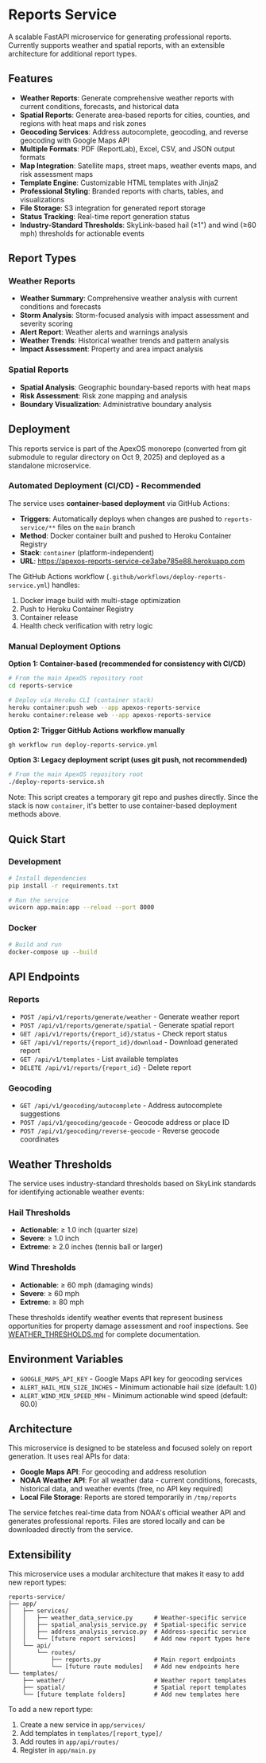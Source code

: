 # Reports Service

A scalable FastAPI microservice for generating professional reports. Currently supports weather and spatial reports, with an extensible architecture for additional report types.

## Features

- **Weather Reports**: Generate comprehensive weather reports with current conditions, forecasts, and historical data
- **Spatial Reports**: Generate area-based reports for cities, counties, and regions with heat maps and risk zones
- **Geocoding Services**: Address autocomplete, geocoding, and reverse geocoding with Google Maps API
- **Multiple Formats**: PDF (ReportLab), Excel, CSV, and JSON output formats
- **Map Integration**: Satellite maps, street maps, weather events maps, and risk assessment maps
- **Template Engine**: Customizable HTML templates with Jinja2
- **Professional Styling**: Branded reports with charts, tables, and visualizations
- **File Storage**: S3 integration for generated report storage
- **Status Tracking**: Real-time report generation status
- **Industry-Standard Thresholds**: SkyLink-based hail (≥1") and wind (≥60 mph) thresholds for actionable events

## Report Types

### Weather Reports
- **Weather Summary**: Comprehensive weather analysis with current conditions and forecasts
- **Storm Analysis**: Storm-focused analysis with impact assessment and severity scoring
- **Alert Report**: Weather alerts and warnings analysis
- **Weather Trends**: Historical weather trends and pattern analysis
- **Impact Assessment**: Property and area impact analysis

### Spatial Reports
- **Spatial Analysis**: Geographic boundary-based reports with heat maps
- **Risk Assessment**: Risk zone mapping and analysis
- **Boundary Visualization**: Administrative boundary analysis

## Deployment

This reports service is part of the ApexOS monorepo (converted from git submodule to regular directory on Oct 9, 2025) and deployed as a standalone microservice.

### Automated Deployment (CI/CD) - Recommended

The service uses **container-based deployment** via GitHub Actions:

- **Triggers**: Automatically deploys when changes are pushed to `reports-service/**` files on the `main` branch
- **Method**: Docker container built and pushed to Heroku Container Registry
- **Stack**: `container` (platform-independent)
- **URL**: https://apexos-reports-service-ce3abe785e88.herokuapp.com

The GitHub Actions workflow (`.github/workflows/deploy-reports-service.yml`) handles:
1. Docker image build with multi-stage optimization
2. Push to Heroku Container Registry
3. Container release
4. Health check verification with retry logic

### Manual Deployment Options

**Option 1: Container-based (recommended for consistency with CI/CD)**
```bash
# From the main ApexOS repository root
cd reports-service

# Deploy via Heroku CLI (container stack)
heroku container:push web --app apexos-reports-service
heroku container:release web --app apexos-reports-service
```

**Option 2: Trigger GitHub Actions workflow manually**
```bash
gh workflow run deploy-reports-service.yml
```

**Option 3: Legacy deployment script (uses git push, not recommended)**
```bash
# From the main ApexOS repository root
./deploy-reports-service.sh
```
Note: This script creates a temporary git repo and pushes directly. Since the stack is now `container`, it's better to use container-based deployment methods above.

## Quick Start

### Development

```bash
# Install dependencies
pip install -r requirements.txt

# Run the service
uvicorn app.main:app --reload --port 8000
```

### Docker

```bash
# Build and run
docker-compose up --build
```

## API Endpoints

### Reports
- `POST /api/v1/reports/generate/weather` - Generate weather report
- `POST /api/v1/reports/generate/spatial` - Generate spatial report
- `GET /api/v1/reports/{report_id}/status` - Check report status
- `GET /api/v1/reports/{report_id}/download` - Download generated report
- `GET /api/v1/templates` - List available templates
- `DELETE /api/v1/reports/{report_id}` - Delete report

### Geocoding
- `GET /api/v1/geocoding/autocomplete` - Address autocomplete suggestions
- `POST /api/v1/geocoding/geocode` - Geocode address or place ID
- `POST /api/v1/geocoding/reverse-geocode` - Reverse geocode coordinates

## Weather Thresholds

The service uses industry-standard thresholds based on SkyLink standards for identifying actionable weather events:

### Hail Thresholds
- **Actionable**: ≥ 1.0 inch (quarter size)
- **Severe**: ≥ 1.0 inch
- **Extreme**: ≥ 2.0 inches (tennis ball or larger)

### Wind Thresholds
- **Actionable**: ≥ 60 mph (damaging winds)
- **Severe**: ≥ 60 mph
- **Extreme**: ≥ 80 mph

These thresholds identify weather events that represent business opportunities for property damage assessment and roof inspections. See [WEATHER_THRESHOLDS.md](WEATHER_THRESHOLDS.md) for complete documentation.

## Environment Variables

- `GOOGLE_MAPS_API_KEY` - Google Maps API key for geocoding services
- `ALERT_HAIL_MIN_SIZE_INCHES` - Minimum actionable hail size (default: 1.0)
- `ALERT_WIND_MIN_SPEED_MPH` - Minimum actionable wind speed (default: 60.0)

## Architecture

This microservice is designed to be stateless and focused solely on report generation. It uses real APIs for data:

- **Google Maps API**: For geocoding and address resolution
- **NOAA Weather API**: For all weather data - current conditions, forecasts, historical data, and weather events (free, no API key required)
- **Local File Storage**: Reports are stored temporarily in `/tmp/reports`

The service fetches real-time data from NOAA's official weather API and generates professional reports. Files are stored locally and can be downloaded directly from the service.

## Extensibility

This microservice uses a modular architecture that makes it easy to add new report types:

```
reports-service/
├── app/
│   ├── services/
│   │   ├── weather_data_service.py      # Weather-specific service
│   │   ├── spatial_analysis_service.py  # Spatial-specific service
│   │   ├── address_analysis_service.py  # Address-specific service
│   │   └── [future report services]     # Add new report types here
│   └── api/
│       └── routes/
│           ├── reports.py               # Main report endpoints
│           └── [future route modules]   # Add new endpoints here
└── templates/
    ├── weather/                         # Weather report templates
    ├── spatial/                         # Spatial report templates
    └── [future template folders]        # Add new templates here
```

To add a new report type:
1. Create a new service in `app/services/`
2. Add templates in `templates/[report_type]/`
3. Add routes in `app/api/routes/`
4. Register in `app/main.py`